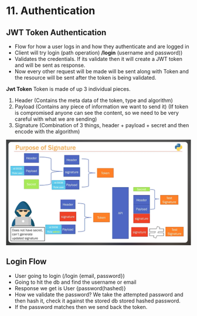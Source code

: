 # 11. Authentication

## JWT Token Authentication

- Flow for how a user logs in and how they authenticate and are logged in
- Client will try login (path operation) **/login**  (username and password))
- Validates the credentials. If its validate then it will create a JWT token and will be sent as response.
- Now every other request will be made will be sent along with Token and the resource will be sent after the token is being validated.

**Jwt Token**
Token is made of up 3 individual pieces.
1) Header (Contains the meta data of the token, type and algorithm)
2) Payload (Contains any piece of information we want to send it) (If token is compromised anyone can see the content, so we need to be very careful with what we are sending)
3) Signature (Combination of 3 things, header + payload + secret and then encode with the algorithm)

![alt text](purpose_of_signature.png)


## Login Flow
- User going to login (/login  {email, password})
- Going to hit the db and find the username or email
- Response we get is User {password(hashed)}
- How we validate the password? We take the attempted password and then hash it, check it against the stored db stored hashed password.
- If the password matches then we send back the token.
